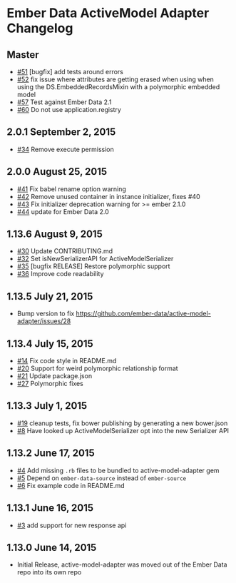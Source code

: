 # Ember Data ActiveModel Adapter Changelog

## Master
- [#51](https://github.com/emberjs/data/pull/51) [bugfix] add tests around errors
- [#52](https://github.com/emberjs/data/pull/52) fix issue where attributes are getting erased when using when using the DS.EmbeddedRecordsMixin with a polymorphic embedded model
- [#57](https://github.com/emberjs/data/pull/57) Test against Ember Data 2.1
- [#60](https://github.com/emberjs/data/pull/60) Do not use application.registry

## 2.0.1 September 2, 2015
- [#34](https://github.com/emberjs/data/pull/34) Remove execute permission

## 2.0.0 August 25, 2015
- [#41](https://github.com/emberjs/data/pull/41) Fix babel rename option warning
- [#42](https://github.com/emberjs/data/pull/42) Remove unused container in instance initializer, fixes #40
- [#43](https://github.com/emberjs/data/pull/43) Fix initializer deprecation warning for >= ember 2.1.0
- [#44](https://github.com/emberjs/data/pull/44) update for Ember Data 2.0

## 1.13.6 August 9, 2015
- [#30](https://github.com/emberjs/data/pull/30) Update CONTRIBUTING.md
- [#32](https://github.com/emberjs/data/pull/32) Set isNewSerializerAPI for ActiveModelSerializer
- [#35](https://github.com/emberjs/data/pull/35) [bugfix RELEASE] Restore polymorphic support
- [#36](https://github.com/emberjs/data/pull/36) Improve code readability

## 1.13.5 July 21, 2015

* Bump version to fix https://github.com/ember-data/active-model-adapter/issues/28

## 1.13.4 July 15, 2015
- [#14](https://github.com/emberjs/data/pull/14) Fix code style in README.md
- [#20](https://github.com/emberjs/data/pull/20) Support for weird polymorphic relationship format
- [#21](https://github.com/emberjs/data/pull/21) Update package.json
- [#27](https://github.com/emberjs/data/pull/27) Polymorphic fixes

## 1.13.3 July 1, 2015
- [#19](https://github.com/emberjs/data/pull/19) cleanup tests, fix bower publishing by generating a new bower.json
- [#8](https://github.com/emberjs/data/pull/8) Have looked up ActiveModelSerializer opt into the new Serializer API

## 1.13.2 June 17, 2015
- [#4](https://github.com/emberjs/data/pull/4) Add missing `.rb` files to be bundled to active-model-adapter gem
- [#5](https://github.com/emberjs/data/pull/5) Depend on `ember-data-source` instead of `ember-source`
- [#6](https://github.com/emberjs/data/pull/6) Fix example code in README.md

## 1.13.1 June 16, 2015
- [#3](https://github.com/emberjs/data/pull/3) add support for new response api

## 1.13.0 June 14, 2015
- Initial Release, active-model-adapter was moved out of the Ember Data repo into its own repo
